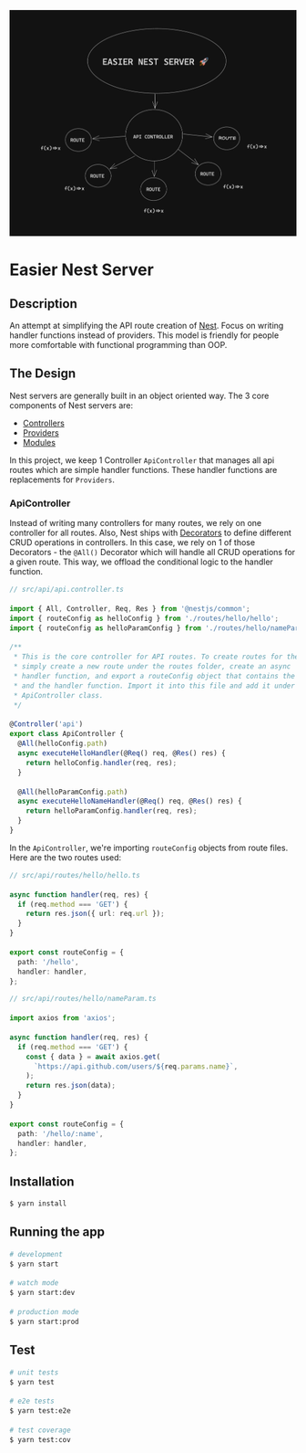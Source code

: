 ![architecture image](./static/architecture.png)

# Easier Nest Server

## Description

An attempt at simplifying the API route creation of [Nest](https://github.com/nestjs/nest). Focus on writing handler functions instead of providers. This model is friendly for people more comfortable with functional programming than OOP.

## The Design

Nest servers are generally built in an object oriented way. The 3 core components of Nest servers are:

- [Controllers](https://docs.nestjs.com/controllers)
- [Providers](https://docs.nestjs.com/providers)
- [Modules](https://docs.nestjs.com/modules)

In this project, we keep 1 Controller `ApiController` that manages all api routes which are simple handler functions. These handler functions are replacements for `Providers`.

### ApiController

Instead of writing many controllers for many routes, we rely on one controller for all routes. Also, Nest ships with [Decorators](https://docs.nestjs.com/controllers#full-resource-sample) to define different CRUD operations in controllers. In this case, we rely on 1 of those Decorators - the `@All()` Decorator which will handle all CRUD operations for a given route. This way, we offload the conditional logic to the handler function.

```ts
// src/api/api.controller.ts

import { All, Controller, Req, Res } from '@nestjs/common';
import { routeConfig as helloConfig } from './routes/hello/hello';
import { routeConfig as helloParamConfig } from './routes/hello/nameParam';

/**
 * This is the core controller for API routes. To create routes for the API,
 * simply create a new route under the routes folder, create an async
 * handler function, and export a routeConfig object that contains the path for the route
 * and the handler function. Import it into this file and add it under the
 * ApiController class.
 */

@Controller('api')
export class ApiController {
  @All(helloConfig.path)
  async executeHelloHandler(@Req() req, @Res() res) {
    return helloConfig.handler(req, res);
  }

  @All(helloParamConfig.path)
  async executeHelloNameHandler(@Req() req, @Res() res) {
    return helloParamConfig.handler(req, res);
  }
}
```

In the `ApiController`, we're importing `routeConfig` objects from route files. Here are the two routes used:

```ts
// src/api/routes/hello/hello.ts

async function handler(req, res) {
  if (req.method === 'GET') {
    return res.json({ url: req.url });
  }
}

export const routeConfig = {
  path: '/hello',
  handler: handler,
};
```

```ts
// src/api/routes/hello/nameParam.ts

import axios from 'axios';

async function handler(req, res) {
  if (req.method === 'GET') {
    const { data } = await axios.get(
      `https://api.github.com/users/${req.params.name}`,
    );
    return res.json(data);
  }
}

export const routeConfig = {
  path: '/hello/:name',
  handler: handler,
};
```

## Installation

```bash
$ yarn install
```

## Running the app

```bash
# development
$ yarn start

# watch mode
$ yarn start:dev

# production mode
$ yarn start:prod
```

## Test

```bash
# unit tests
$ yarn test

# e2e tests
$ yarn test:e2e

# test coverage
$ yarn test:cov
```
